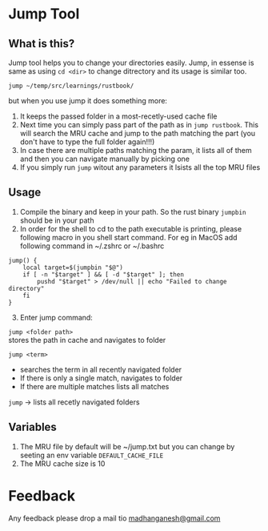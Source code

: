 # Jump Tool

## What is this?
Jump tool helps you to change your directories easily. Jump, in essense is same as using `cd <dir>` to change ditrectory and its usage is similar too.

```
jump ~/temp/src/learnings/rustbook/
```

but when you use jump it does something more:
1. It keeps the passed folder in a most-recetly-used cache file 
2. Next time you can simply pass part of the path as in `jump rustbook`. This will search the MRU cache and jump to the path matching the part (you don't have to type the full folder again!!!)
3. In case there are multiple paths matching the param, it lists all of them and then you can navigate manually by picking one
4. If you simply run `jump` witout any parameters it lsists all the top MRU files

## Usage
1. Compile the binary and keep in your path. So the rust binary `jumpbin` should be in your path
2. In order for the shell to cd to the path executable is printing, please following macro in you shell start command. For eg in MacOS add following command in ~/.zshrc or ~/.bashrc
```
jump() {
    local target=$(jumpbin "$@")
    if [ -n "$target" ] && [ -d "$target" ]; then
        pushd "$target" > /dev/null || echo "Failed to change directory"
    fi
}
```

3. Enter jump command:
   
`jump <folder path>`      
stores the path in cache and navigates to folder

`jump <term>`             
- searches the term in all recently navigated folder
- If there is only a single match, navigates to folder
- If there are multiple matches lists all matches

`jump`                    -> lists all recetly navigated folders

## Variables
1. The MRU file by default will be ~/jump.txt but you can change by seeting an env variable `DEFAULT_CACHE_FILE`
2. The MRU cache size is 10

# Feedback
Any feedback please drop a mail tio madhanganesh@gmail.com

